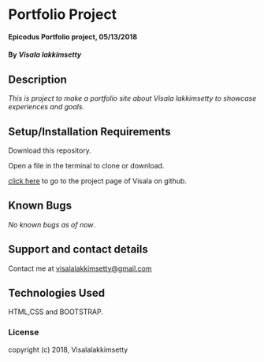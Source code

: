 # **Portfolio Project**

#### Epicodus Portfolio project, 05/13/2018

#### By _Visala lakkimsetty_

## Description

_This is project to make a portfolio site about Visala lakkimsetty to showcase experiences and goals._

## Setup/Installation Requirements

Download this repository.

Open a file in the terminal to clone or download.

[click here](https://visetty.github.io/portfolio/) to go to the project page of Visala on github.

## Known Bugs

_No known bugs as of now_.

## Support and contact details

Contact me at visalalakkimsetty@gmail.com

## Technologies Used

HTML,CSS and BOOTSTRAP.

### License

copyright (c) 2018, Visalalakkimsetty
